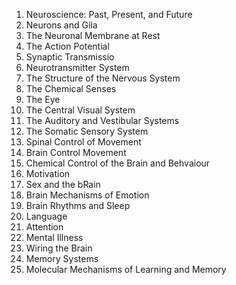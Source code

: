 1. Neuroscience: Past, Present, and Future
2. Neurons and Gila
3. The Neuronal Membrane at Rest
4. The Action Potential
5. Synaptic Transmissio
6. Neurotransmitter System
7. The Structure of the Nervous System
8. The Chemical Senses
9. The Eye
10. The Central Visual System
11. The Auditory and Vestibular Systems
12. The Somatic Sensory System
13. Spinal Control of Movement
14. Brain Control Movement
15. Chemical Control of the Brain and Behvaiour
16. Motivation
17. Sex and the bRain
18. Brain Mechanisms of Emotion
19. Brain Rhythms and Sleep
20. Language
21. Attention
22. Mental Illness
23. Wiring the Brain
24. Memory Systems
25. Molecular Mechanisms of Learning and Memory